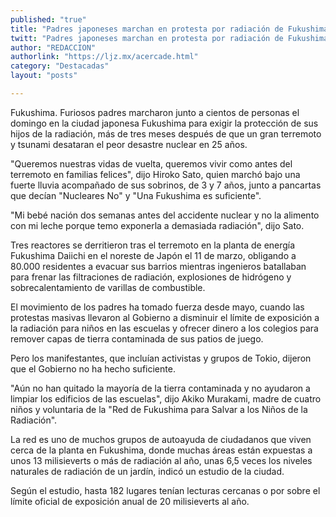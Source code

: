 ```yaml
---
published: "true"
title: "Padres japoneses marchan en protesta por radiación de Fukushima"
twitt: "Padres japoneses marchan en protesta por radiación de Fukushima"
author: "REDACCION"
authorlink: "https://ljz.mx/acercade.html"
category: "Destacadas"
layout: "posts"

---
```



  Fukushima. Furiosos padres marcharon junto a cientos de personas el domingo en la ciudad japonesa Fukushima para exigir la protección de sus hijos de la radiación, más de tres meses después de que un gran terremoto y tsunami desataran el peor desastre nuclear en 25 años.



  "Queremos nuestras vidas de vuelta, queremos vivir como antes del terremoto en familias felices", dijo Hiroko Sato, quien marchó bajo una fuerte lluvia acompañado de sus sobrinos, de 3 y 7 años, junto a pancartas que decían "Nucleares No" y "Una Fukushima es suficiente".



  "Mi bebé nación dos semanas antes del accidente nuclear y no la alimento con mi leche porque temo exponerla a demasiada radiación", dijo Sato.



  Tres reactores se derritieron tras el terremoto en la planta de energía Fukushima Daiichi en el noreste de Japón el 11 de marzo, obligando a 80.000 residentes a evacuar sus barrios mientras ingenieros batallaban para frenar las filtraciones de radiación, explosiones de hidrógeno y sobrecalentamiento de varillas de combustible.



  El movimiento de los padres ha tomado fuerza desde mayo, cuando las protestas masivas llevaron al Gobierno a disminuir el límite de exposición a la radiación para niños en las escuelas y ofrecer dinero a los colegios para remover capas de tierra contaminada de sus patios de juego.



  Pero los manifestantes, que incluían activistas y grupos de Tokio, dijeron que el Gobierno no ha hecho suficiente.



  "Aún no han quitado la mayoría de la tierra contaminada y no ayudaron a limpiar los edificios de las escuelas", dijo Akiko Murakami, madre de cuatro niños y voluntaria de la "Red de Fukushima para Salvar a los Niños de la Radiación".



  La red es uno de muchos grupos de autoayuda de ciudadanos que viven cerca de la planta en Fukushima, donde muchas áreas están expuestas a unos 13 milisieverts o más de radiación al año, unas 6,5 veces los niveles naturales de radiación de un jardín, indicó un estudio de la ciudad.



  Según el estudio, hasta 182 lugares tenían lecturas cercanas o por sobre el límite oficial de exposición anual de 20 milisieverts al año.

